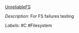 [UnreliableFS](https://github.com/ligurio/unreliablefs)

*Description:* For FS failures testing

*Labels:* #C #Filesystem
